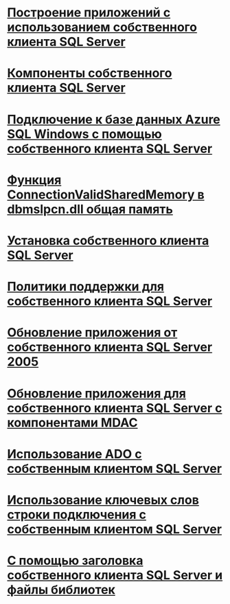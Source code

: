 # [Построение приложений с использованием собственного клиента SQL Server](building-applications-with-sql-server-native-client.md)
# [Компоненты собственного клиента SQL Server](components-of-sql-server-native-client.md)
# [Подключение к базе данных Azure SQL Windows с помощью собственного клиента SQL Server](connecting-to-a-windows-azure-sql-database-using-sql-server-native-client.md)
# [Функция ConnectionValidSharedMemory в dbmslpcn.dll общая память](connectionvalidsharedmemory-function-in-dbmslpcn-dll-shared-memory.md)
# [Установка собственного клиента SQL Server](installing-sql-server-native-client.md)
# [Политики поддержки для собственного клиента SQL Server](support-policies-for-sql-server-native-client.md)
# [Обновление приложения от собственного клиента SQL Server 2005](updating-an-application-from-sql-server-2005-native-client.md)
# [Обновление приложения для собственного клиента SQL Server с компонентами MDAC](updating-an-application-to-sql-server-native-client-from-mdac.md)
# [Использование ADO с собственным клиентом SQL Server](using-ado-with-sql-server-native-client.md)
# [Использование ключевых слов строки подключения с собственным клиентом SQL Server](using-connection-string-keywords-with-sql-server-native-client.md)
# [С помощью заголовка собственного клиента SQL Server и файлы библиотек](using-the-sql-server-native-client-header-and-library-files.md)
